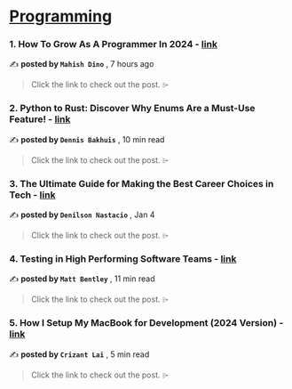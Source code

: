 
<h1><a href=https://medium.com/tag/programming/recommended target="_blank" rel="noopener noreferrer">Programming</a></h1>
<h3>1. How To Grow As A Programmer In 2024 - <a href=https://medium.com/@mahishdino/how-to-grow-as-a-programmer-in-2024-f8bc05964c46?source=tag_recommended_feed---------0-84----------programming----------4b492e0f_c99e_4c99_936d_83640286de58------- target="_blank" rel="noopener noreferrer">link</a></h3>

✍️ **posted by `Mahish Dino`** <date> , 7 hours ago</date>

<blockquote>Click the link to check out the post. ⌲</blockquote>

<h3>2. Python to Rust: Discover Why Enums Are a Must-Use Feature! - <a href=https://medium.com/towards-data-science/python-to-rust-discover-why-enums-are-a-must-use-feature-6c53725b34a6?source=tag_recommended_feed---------1-107----------programming----------4b492e0f_c99e_4c99_936d_83640286de58------- target="_blank" rel="noopener noreferrer">link</a></h3>

✍️ **posted by `Dennis Bakhuis`** <date> , 10 min read</date>

<blockquote>Click the link to check out the post. ⌲</blockquote>

<h3>3. The Ultimate Guide for Making the Best Career Choices in Tech - <a href=https://medium.com/@dnastacio/hierarchy-of-career-priorities-c18768d32598?source=tag_recommended_feed---------2-85----------programming----------4b492e0f_c99e_4c99_936d_83640286de58------- target="_blank" rel="noopener noreferrer">link</a></h3>

✍️ **posted by `Denilson Nastacio`** <date> , Jan 4</date>

<blockquote>Click the link to check out the post. ⌲</blockquote>

<h3>4. Testing in High Performing Software Teams - <a href=https://medium.com/gitconnected/testing-in-high-performing-software-teams-aca8e3a86217?source=tag_recommended_feed---------3-107----------programming----------4b492e0f_c99e_4c99_936d_83640286de58------- target="_blank" rel="noopener noreferrer">link</a></h3>

✍️ **posted by `Matt Bentley`** <date> , 11 min read</date>

<blockquote>Click the link to check out the post. ⌲</blockquote>

<h3>5. How I Setup My MacBook for Development (2024 Version) - <a href=https://medium.com/codex/how-i-setup-my-macbook-for-development-2024-version-8f55b535d6f6?source=tag_recommended_feed---------4-85----------programming----------4b492e0f_c99e_4c99_936d_83640286de58------- target="_blank" rel="noopener noreferrer">link</a></h3>

✍️ **posted by `Crizant Lai`** <date> , 5 min read</date>

<blockquote>Click the link to check out the post. ⌲</blockquote>

